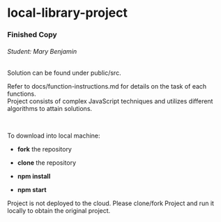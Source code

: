 # local-library-project
### Finished Copy
###### Student: Mary Benjamin

<p>Solution can be found under public/src. </p>
<p>Refer to docs/function-instructions.md for details on the task of each functions. 

  <br>
  Project consists of complex JavaScript techniques and utilizes different algorithms to attain solutions.
</p>
<br>
<p>
  To download into local machine:  

- **fork** the repository

- **clone** the repository

- **npm install**

- **npm start**
  </p>

<p> Project is not deployed to the cloud. Please clone/fork Project and run it locally to obtain the original project. </p>
